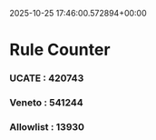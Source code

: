 2025-10-25 17:46:00.572894+00:00
# Rule Counter 
 ### UCATE : 420743

 ### Veneto : 541244

 ### Allowlist : 13930